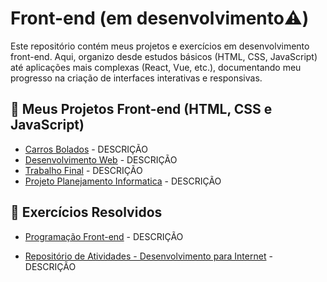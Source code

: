 # Front-end (em desenvolvimento⚠️)
Este repositório contém meus projetos e exercícios em desenvolvimento front-end. Aqui, organizo desde estudos básicos (HTML, CSS, JavaScript) até aplicações mais complexas (React, Vue, etc.), documentando meu progresso na criação de interfaces interativas e responsivas.


## 🚀 Meus Projetos Front-end (HTML, CSS e JavaScript)
- [Carros Bolados](https://github.com/Keven-Costa/carros-bolados) - DESCRIÇÃO
- [Desenvolvimento Web](https://github.com/Keven-Costa/desenvolvimento-para-internet) - DESCRIÇÃO
- [Trabalho Final](https://github.com/Keven-Costa/trabalho-final) - DESCRIÇÃO
- [Projeto Planejamento Informatica](https://github.com/Keven-Costa/projeto-planejamento-informatica-) - DESCRIÇÃO


## 📝 Exercícios Resolvidos

- [Programação Front-end](https://github.com/Keven-Costa/programacao-front-end) - DESCRIÇÃO

- [Repositório de Atividades - Desenvolvimento para Internet](https://github.com/Keven-Costa/desenvolvimento-para-internet) - DESCRIÇÃO




